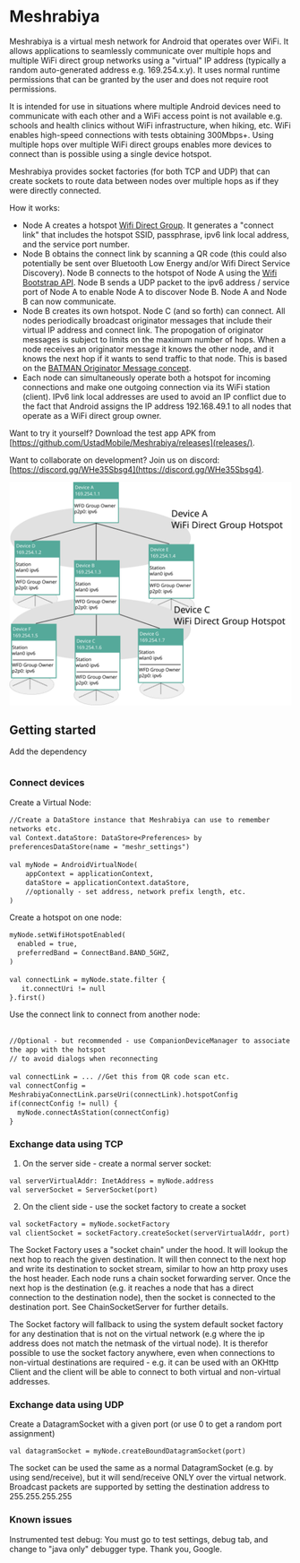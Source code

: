 # Meshrabiya

Meshrabiya is a virtual mesh network for Android that operates over WiFi. It allows applications
to seamlessly communicate over multiple hops and multiple WiFi direct group networks using a 
"virtual" IP address (typically a random auto-generated address e.g. 169.254.x.y). It uses normal
runtime permissions that can be granted by the user and does not require root permissions.

It is intended for use in situations where multiple Android devices need to communicate with each 
other and a WiFi access point is not available e.g. schools and health clinics without WiFi 
infrastructure, when hiking, etc. WiFi enables high-speed connections with tests obtaining 300Mbps+.
Using multiple hops over multiple WiFi direct groups enables more devices to connect than is possible
using a single device hotspot.

Meshrabiya provides socket factories (for both TCP and UDP) that can create sockets to route data 
between nodes over multiple hops as if they were directly connected.

How it works:

* Node A creates a hotspot [Wifi Direct Group](https://developer.android.com/reference/android/net/wifi/p2p/WifiP2pManager#createGroup(android.net.wifi.p2p.WifiP2pManager.Channel,%20android.net.wifi.p2p.WifiP2pManager.ActionListener)). 
  It generates a "connect link" that includes the hotspot SSID, passphrase, ipv6 link local address, 
  and the service port number.
* Node B obtains the connect link by scanning a QR code (this could also potentially be sent over
  Bluetooth Low Energy and/or Wifi Direct Service Discovery). Node B connects to the hotspot of 
  Node A using the [Wifi Bootstrap API](https://developer.android.com/guide/topics/connectivity/wifi-bootstrap).
  Node B sends a UDP packet to the ipv6 address / service port of Node A to enable Node A to discover
  Node B. Node A and Node B can now communicate.
* Node B creates its own hotspot. Node C (and so forth) can connect. All nodes periodically broadcast
  originator messages that include their virtual IP address and connect link. The propogation of
  originator messages is subject to limits on the maximum number of hops. When a node receives an
  originator message it knows the other node, and it knows the next hop if it wants to send traffic
  to that node. This is based on the [BATMAN Originator Message concept](https://www.open-mesh.org/doc/batman-adv/OGM.html).
* Each node can simultaneously operate both a hotspot for incoming connections and make one outgoing
  connection via its WiFi station (client). IPv6 link local addresses are used to avoid an IP conflict
  due to the fact that Android assigns the IP address 192.168.49.1 to all nodes that operate as a 
  WiFi direct group owner.

Want to try it yourself? Download the test app APK from [https://github.com/UstadMobile/Meshrabiya/releases](releases/).

Want to collaborate on development? Join us on discord: [https://discord.gg/WHe35Sbsg4](https://discord.gg/WHe35Sbsg4).

![Diagram](doc/android-wifi-networking.svg)

## Getting started

Add the dependency
```

```

### Connect devices

Create a Virtual Node:

```
//Create a DataStore instance that Meshrabiya can use to remember networks etc.
val Context.dataStore: DataStore<Preferences> by preferencesDataStore(name = "meshr_settings")

val myNode = AndroidVirtualNode(
    appContext = applicationContext,
    dataStore = applicationContext.dataStore,
    //optionally - set address, network prefix length, etc.
)

```

Create a hotspot on one node:

```
myNode.setWifiHotspotEnabled(
  enabled = true,
  preferredBand = ConnectBand.BAND_5GHZ,
)

val connectLink = myNode.state.filter {
   it.connectUri != null
}.first()

```

Use the connect link to connect from another node:
```

//Optional - but recommended - use CompanionDeviceManager to associate the app with the hotspot
// to avoid dialogs when reconnecting

val connectLink = ... //Get this from QR code scan etc.
val connectConfig = MeshrabiyaConnectLink.parseUri(connectLink).hotspotConfig
if(connectConfig != null) {
  myNode.connectAsStation(connectConfig)
}

```

### Exchange data using TCP

1. On the server side - create a normal server socket:
```
val serverVirtualAddr: InetAddress = myNode.address 
val serverSocket = ServerSocket(port)
```

2. On the client side - use the socket factory to create a socket
```
val socketFactory = myNode.socketFactory
val clientSocket = socketFactory.createSocket(serverVirtualAddr, port)
```

The Socket Factory uses a "socket chain" under the hood. It will lookup the next hop to reach the
given destination. It will then connect to the next hop and write its destination to socket stream,
similar to how an http proxy uses the host header. Each node runs a chain socket forwarding server. 
Once the next hop is the destination (e.g. it reaches a node that has a direct connection to the 
destination node), then the socket is connected to the destination port. See ChainSocketServer for
further details.

The Socket factory will fallback to using the system default socket factory for any destination that
is not on the virtual network (e.g where the ip address does not match the netmask of the virtual 
node). It is therefor possible to use the socket factory anywhere, even when connections to non-virtual
destinations are required - e.g. it can be used with an OKHttp Client and the client will be able to
connect to both virtual and non-virtual addresses.

### Exchange data using UDP

Create a DatagramSocket with a given port (or use 0 to get a random port assignment)
```
val datagramSocket = myNode.createBoundDatagramSocket(port)
```

The socket can be used the same as a normal DatagramSocket (e.g. by using send/receive), but it will 
send/receive ONLY over the virtual network. Broadcast packets are supported by setting the 
destination address to 255.255.255.255

### Known issues

Instrumented test debug: You must go to test settings, debug tab, and change to "java only" 
debugger type. Thank you, Google.
